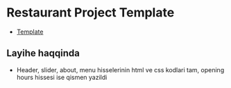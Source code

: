 # Restaurant Project Template
- [Template](http://jellydemos.com/html/elixir/index-multipage.html)


## Layihe haqqinda

- Header, slider, about, menu hisselerinin html ve css kodlari tam, opening hours hissesi ise qismen yazildi
